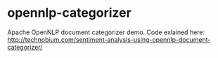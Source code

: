 # opennlp-categorizer
Apache OpenNLP document categorizer demo. Code exlained here: 
http://technobium.com/sentiment-analysis-using-opennlp-document-categorizer/
